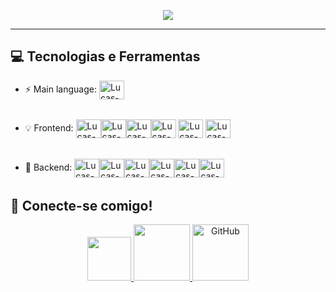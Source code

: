 <p align="center">
<a href="https://github.com/Oliveiralucaas">
<img src="https://readme-typing-svg.herokuapp.com?lines=👋+Olá,+Me+chamo+Lucas+Gabriel;Atualmente+cursando+ADS;Web+Developer;Sempre%20aprendendo%20coisas%20novas&center=true&width=380&height=45">
</a>
</p>
<hr>

## 💻 Tecnologias e Ferramentas

- :zap: Main language: <img align="center" alt="Lucas-Js" height="30" width="40" src="https://skillicons.dev/icons?i=js" Title="JavaScript">
  ######
- :bulb: Frontend: <img align="center" alt="Lucas-HTML" height="30" width="40" src="https://skillicons.dev/icons?i=html" Title="HTML 5"><img align="center" alt="Lucas-CSS" height="30" width="40" src="https://skillicons.dev/icons?i=css" Title="CSS 3"><img align="center" alt="Lucas-Js" height="30" width="40" src="https://skillicons.dev/icons?i=js" Title="JavaScript"><img align="center" alt="Lucas-Ts" height="30" width="40" src="https://skillicons.dev/icons?i=ts" Title="TypeScript"> <img align="center" alt="Lucas-react" height="30" width="40" src="https://skillicons.dev/icons?i=react" Title="React.js"> <img align="center" alt="Lucas-Styled Components" height="30" width="40" src="https://skillicons.dev/icons?i=styledcomponents" Title="Styled Components">
  ######
- 📡 Backend: <img align="center" alt="Lucas-Node" height="30" width="40" src="https://skillicons.dev/icons?i=nodejs" Title="Node.js"><img align="center" alt="Lucas-express" height="30" width="40" src="https://skillicons.dev/icons?i=express" Title="express"><img align="center" alt="Lucas-DB" height="30" width="40" src="https://skillicons.dev/icons?i=mongodb" Title="MongoDB"><img align="center" alt="Lucas-NoSql" height="30" width="40" src="https://skillicons.dev/icons?i=mysql" Title="MySQL"><img align="center" alt="Lucas-docker" height="30" width="40" src="https://skillicons.dev/icons?i=docker" Title="Node.js"><img align="center" alt="Lucas-Postman" height="30" width="40" src="https://skillicons.dev/icons?i=postman" Title="Postman">
  ######

## 🤝 Conecte-se comigo!
<p align="center">
		<a href="mailto:oliveiraslucaas@gmail.com" alt="Email">
		<img width="70" hspace="0" src="https://img.shields.io/badge/Gmail-%23EA4335.svg?style=flat-square&logo=gmail&logoColor=white" />
		</a>
	 	<a href="https://www.linkedin.com/in/Oliveiralucaas" alt="Linkedin">
 		<img width="90" hspace="0" src="https://img.shields.io/badge/-Linkedin-0e76a8?style=flat-square&logo=Linkedin&logoColor=white" />
		</a>
		<a href="https://github.com/Oliveiralucaas">
		<img width="90" hspace="0" src="https://img.shields.io/badge/Github-%23181717.svg?style=flat-square&logo=github&logoColor=white" alt="GitHub"/>
		</a>
